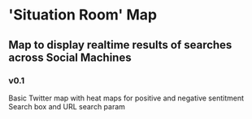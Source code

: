 # 'Situation Room' Map
## Map to display realtime results of searches across Social Machines

### v0.1

Basic Twitter map with heat maps for positive and negative sentitment
Search box and URL search param
